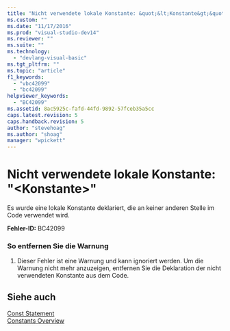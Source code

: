 ```yaml
---
title: "Nicht verwendete lokale Konstante: &quot;&lt;Konstante&gt;&quot; | Microsoft Docs"
ms.custom: ""
ms.date: "11/17/2016"
ms.prod: "visual-studio-dev14"
ms.reviewer: ""
ms.suite: ""
ms.technology: 
  - "devlang-visual-basic"
ms.tgt_pltfrm: ""
ms.topic: "article"
f1_keywords: 
  - "vbc42099"
  - "bc42099"
helpviewer_keywords: 
  - "BC42099"
ms.assetid: 8ac5925c-fafd-44fd-9892-57fceb35a5cc
caps.latest.revision: 5
caps.handback.revision: 5
author: "stevehoag"
ms.author: "shoag"
manager: "wpickett"
---
```

# Nicht verwendete lokale Konstante: &quot;&lt;Konstante&gt;&quot;
Es wurde eine lokale Konstante deklariert, die an keiner anderen Stelle im Code verwendet wird.  
  
 **Fehler\-ID:** BC42099  
  
### So entfernen Sie die Warnung  
  
1.  Dieser Fehler ist eine Warnung und kann ignoriert werden. Um die Warnung nicht mehr anzuzeigen, entfernen Sie die Deklaration der nicht verwendeten Konstante aus dem Code.  
  
## Siehe auch  
 [Const Statement](../../visual-basic/language-reference/statements/const-statement.md)   
 [Constants Overview](../../visual-basic/programming-guide/language-features/constants-enums/constants-overview.md)